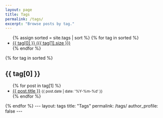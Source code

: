 ```yaml
---
layout: page
title: Tags
permalink: /tags/
excerpt: "Browse posts by tag."
---
```


<ul class="tag-cloud">
{% assign sorted = site.tags | sort %}
{% for tag in sorted %}
  <li><a href="#{{ tag[0] | slugify }}">{{ tag[0] }} ({{ tag[1].size }})</a></li>
{% endfor %}
</ul>

{% for tag in sorted %}
  <h2 id="{{ tag[0] | slugify }}">{{ tag[0] }}</h2>
  <ul>
  {% for post in tag[1] %}
    <li><a href="{{ post.url | relative_url }}">{{ post.title }}</a> <small>{{ post.date | date: '%Y-%m-%d' }}</small></li>
  {% endfor %}
  </ul>
{% endfor %}
---
layout: tags
title: "Tags"
permalink: /tags/
author_profile: false
---
